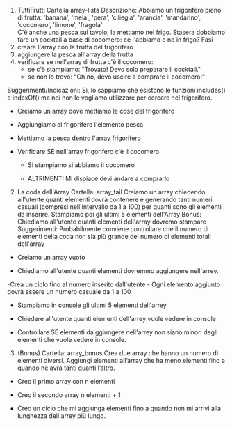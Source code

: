 1. TuttiFrutti
Cartella array-lista
Descrizione:
Abbiamo un frigorifero pieno di frutta: 'banana', 'mela', 'pera', 'ciliegia', 'arancia', 'mandarino', 'cocomero', 'limone', 'fragola'  
C'è anche una pesca sul tavolo, la mettiamo nel frigo.
Stasera dobbiamo fare un cocktail a base di cocomero: ce l'abbiamo o no in frigo?
Fasi
1. creare l'array con la frutta del frigorifero
2. aggiungere la pesca all'array della frutta
3. verificare se nell'array di frutta c'è il cocomero:
   - se c'è stampiamo: "Trovato! Devo solo preparare il cocktail."
   - se non lo trovo: "Oh no, devo uscire a comprare il cocomero!"

Suggerimenti/Indicazioni:
Sì, lo sappiamo che esistono le funzioni includes() e indexOf() ma noi non le vogliamo utilizzare per cercare nel frigorifero.


- Creiamo un array dove mettiamo le cose del frigorifero

- Aggiungiamo al frigorifero l'elemento pesca

- Mettiamo la pesca dentro l'array frigorifero

- Verificare SE nell'array frigorifero c'è il cocomero 
    - Si stampiamo si abbiamo il cocomero

    - ALTRIMENTI Mi dispiace devi andare a comprarlo 








2. La coda dell'Array
Cartella: array_tail
Creiamo  un array chiedendo all'utente quanti elementi dovrà contenere e
generando tanti numeri casuali (compresi nell'intervallo da 1 a 100) per quanti sono gli elementi da inserire.
Stampiamo poi gli ultimi 5 elementi dell'Array
Bonus:
Chiediamo all'utente quanti elementi dell'array dovremo stampare
Suggerimenti:
Probabilmente  conviene controllare che il numero di elementi della coda non sia più grande del numero di elementi totali dell'array


- Creiamo un array vuoto

- Chiediamo all'utente quanti elementi dovremmo aggiungere nell'arrey.

-Crea un ciclo fino al numero inserito dall'utente 
    - Ogni elemento aggiunto dovrà essere un numero casuale da 1 a 100

- Stampiamo in console gli ultimi 5 elementi dell'arrey 

- Chiedere all'utente quanti elementi dell'arrey vuole vedere in console 

- Controllare SE elementi da ggiungere nell'arrey non siano minori degli elementi che vuole vedere in console.





3.  (Bonus)
Cartella: array_bonus
Crea due array che hanno un numero di elementi diversi.
Aggiungi elementi all’array che ha meno elementi fino a quando ne avrà tanti quanti l’altro.


- Creo il primo array con n elementi 

- Creo il secondo array n elementi + 1 

- Creo un ciclo che mi aggiunga elementi fino a quando non mi arrivi alla lunghezza dell arrey più lungo.
